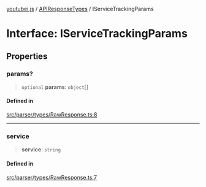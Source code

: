 [youtubei.js](../../../README.md) / [APIResponseTypes](../README.md) / IServiceTrackingParams

# Interface: IServiceTrackingParams

## Properties

### params?

> `optional` **params**: `object`[]

#### Defined in

[src/parser/types/RawResponse.ts:8](https://github.com/LuanRT/YouTube.js/blob/eb21af33db708f0355f4fb15881f5d4fabc7b06c/src/parser/types/RawResponse.ts#L8)

***

### service

> **service**: `string`

#### Defined in

[src/parser/types/RawResponse.ts:7](https://github.com/LuanRT/YouTube.js/blob/eb21af33db708f0355f4fb15881f5d4fabc7b06c/src/parser/types/RawResponse.ts#L7)
